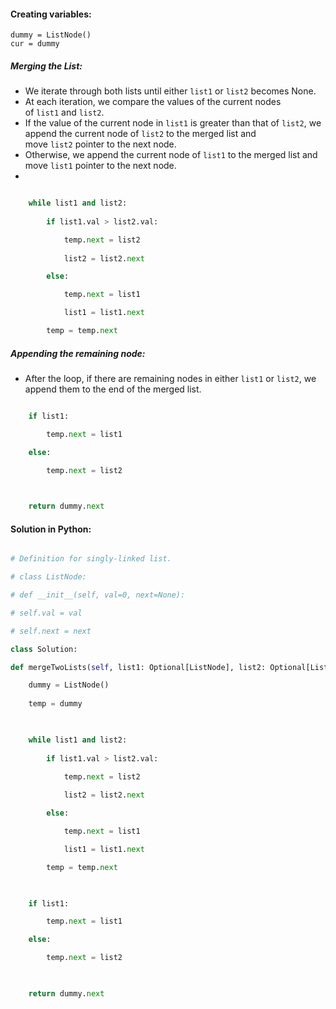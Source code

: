 
#### Creating variables:

```
dummy = ListNode() 
cur = dummy
```

##### Merging the List:

- We iterate through both lists until either `list1` or `list2` becomes None.
- At each iteration, we compare the values of the current nodes of `list1` and `list2`.
- If the value of the current node in `list1` is greater than that of `list2`, we append the current node of `list2` to the merged list and move `list2` pointer to the next node.
- Otherwise, we append the current node of `list1` to the merged list and move `list1` pointer to the next node.
- 
``` python

	while list1 and list2:
	
		if list1.val > list2.val:

			temp.next = list2
			
			list2 = list2.next

		else:

			temp.next = list1

			list1 = list1.next

		temp = temp.next
```
##### Appending the remaining node: 
+ After the loop, if there are remaining nodes in either `list1` or `list2`, we append them to the end of the merged list.

```python

	if list1:

		temp.next = list1

	else:

		temp.next = list2

  

	return dummy.next


```

#### Solution in Python:

```python

# Definition for singly-linked list.

# class ListNode:

# def __init__(self, val=0, next=None):

# self.val = val

# self.next = next

class Solution:

def mergeTwoLists(self, list1: Optional[ListNode], list2: Optional[ListNode]) -> Optional[ListNode]:

	dummy = ListNode()
	
	temp = dummy

  

	while list1 and list2:
	
		if list1.val > list2.val:

			temp.next = list2
			
			list2 = list2.next

		else:

			temp.next = list1

			list1 = list1.next

		temp = temp.next

  

	if list1:

		temp.next = list1

	else:

		temp.next = list2

  

	return dummy.next
```





  

